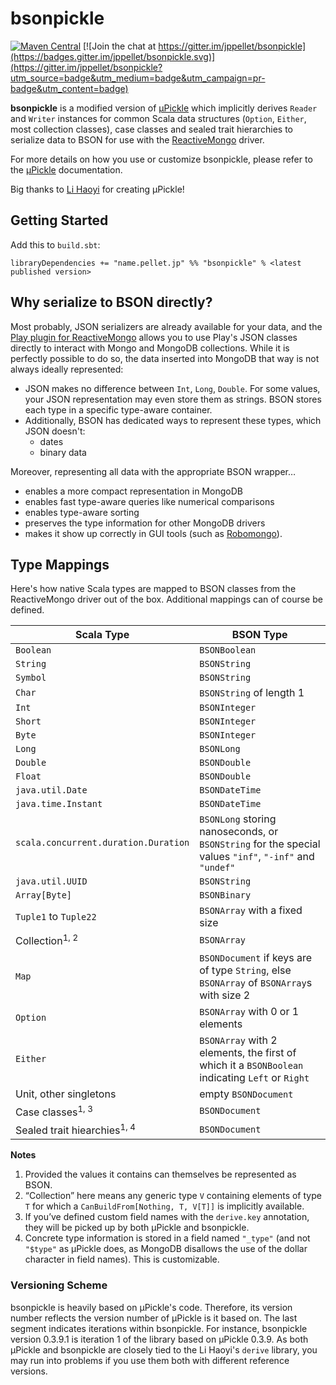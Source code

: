 # bsonpickle

[![Maven Central](https://maven-badges.herokuapp.com/maven-central/name.pellet.jp/bsonpickle_2.11/badge.svg?style=flat)](http://mvnrepository.com/artifact/name.pellet.jp/bsonpickle_2.11) [![Join the chat at https://gitter.im/jppellet/bsonpickle](https://badges.gitter.im/jppellet/bsonpickle.svg)](https://gitter.im/jppellet/bsonpickle?utm_source=badge&utm_medium=badge&utm_campaign=pr-badge&utm_content=badge)

**bsonpickle** is a modified version of [µPickle](http://www.lihaoyi.com/upickle-pprint/upickle/) which implicitly derives `Reader` and `Writer` instances for common Scala data structures (`Option`, `Either`, most collection classes), case classes and sealed trait hierarchies to serialize data to BSON for use with the [ReactiveMongo](http://reactivemongo.org) driver.

For more details on how you use or customize bsonpickle, please refer to the [µPickle] documentation.

Big thanks to [Li Haoyi](https://github.com/lihaoyi) for creating µPickle!

## Getting Started

Add this to `build.sbt`:

`libraryDependencies += "name.pellet.jp" %% "bsonpickle" % <latest published version>`

## Why serialize to BSON directly?

Most probably, JSON serializers are already available for your data, and the [Play plugin for ReactiveMongo](https://github.com/ReactiveMongo/Play-ReactiveMongo) allows you to use Play's JSON classes directly to interact with Mongo and MongoDB collections. While it is perfectly possible to do so, the data inserted into MongoDB that way is not always ideally represented:

 * JSON makes no difference between `Int`, `Long`, `Double`. For some values, your JSON representation may even store them as strings. BSON stores each type in a specific type-aware container.
 * Additionally, BSON has dedicated ways to represent these types, which JSON doesn't:
   - dates
   - binary data

Moreover, representing all data with the appropriate BSON wrapper…
 * enables a more compact representation in MongoDB
 * enables fast type-aware queries like numerical comparisons
 * enables type-aware sorting
 * preserves the type information for other MongoDB drivers
 * makes it show up correctly in GUI tools (such as [Robomongo](https://robomongo.org)).

## Type Mappings

Here's how native Scala types are mapped to BSON classes from the ReactiveMongo driver out of the box. Additional mappings can of course be defined.

| Scala Type | BSON Type |
| --- | --- |
| `Boolean` | `BSONBoolean` |
| `String` | `BSONString` |
| `Symbol` | `BSONString` |
| `Char` | `BSONString` of length 1 |
| `Int` | `BSONInteger` |
| `Short` | `BSONInteger` |
| `Byte` | `BSONInteger` |
| `Long` | `BSONLong` |
| `Double` | `BSONDouble` |
| `Float` | `BSONDouble` |
| `java.util.Date` | `BSONDateTime` |
| `java.time.Instant` | `BSONDateTime` |
| `scala.concurrent.duration.Duration` | `BSONLong` storing nanoseconds, or `BSONString` for the special values `"inf"`, `"-inf"` and `"undef"`
| `java.util.UUID` | `BSONString` |
| `Array[Byte]` | `BSONBinary` |
| `Tuple1` to `Tuple22` | `BSONArray` with a fixed size |
| Collection<sup>1, 2</sup> | `BSONArray` |
| `Map` | `BSONDocument` if keys are of type `String`, else `BSONArray` of `BSONArray`s with size 2
| `Option` | `BSONArray` with 0 or 1 elements |
| `Either` | `BSONArray` with 2 elements, the first of which it a `BSONBoolean` indicating `Left` or `Right`
| Unit, other singletons | empty `BSONDocument` |
| Case classes<sup>1, 3</sup> | `BSONDocument` |
| Sealed trait hiearchies<sup>1, 4</sup> | `BSONDocument` |

**Notes**
 1. Provided the values it contains can themselves be represented as BSON.
 2. “Collection” here means any generic type `V` containing elements of type `T` for which a `CanBuildFrom[Nothing, T, V[T]]` is implicitly available.
 3. If you’ve defined custom field names with the `derive.key` annotation, they will be picked up by both µPickle and bsonpickle.
 4. Concrete type information is stored in a field named `"_type"` (and not `"$type"` as µPickle does, as MongoDB disallows the use of the dollar character in field names). This is customizable.

### Versioning Scheme

bsonpickle is heavily based on µPickle's code. Therefore, its version number reflects the version number of µPickle is it based on. The last segment indicates iterations within bsonpickle. For instance, bsonpickle version 0.3.9.1 is iteration 1 of the library based on µPickle 0.3.9. As both µPickle and bsonpickle are closely tied to the Li Haoyi's `derive` library, you may run into problems if you use them both with different reference versions.

[µPickle]: http://www.lihaoyi.com/upickle-pprint/upickle/
